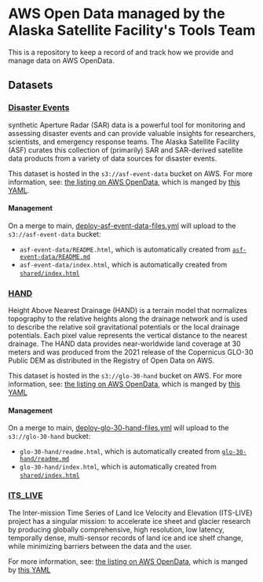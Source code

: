 # AWS Open Data managed by the Alaska Satellite Facility's Tools Team

This is a repository to keep a record of and track how we provide and manage data on AWS OpenData.

## Datasets

### [Disaster Events](asf-event-data)

synthetic Aperture Radar (SAR) data is a powerful tool for monitoring and assessing disaster events and can provide valuable insights for researchers, scientists, and emergency response teams. The Alaska Satellite Facility (ASF) curates this collection of (primarily) SAR and SAR-derived satellite data products from a variety of data sources for disaster events.

This dataset is hosted in the `s3://asf-event-data` bucket on AWS. For more information, see: [the listing on AWS OpenData](https://registry.opendata.aws/asf-event-data/), which is manged by [this YAML](https://github.com/awslabs/open-data-registry/blob/main/datasets/asf-event-data.yaml).

#### Management

On a merge to main, [deploy-asf-event-data-files.yml](.github/workflows/deploy-asf-event-data-files.yml) will upload to the `s3://asf-event-data` bucket:
* `asf-event-data/README.html`, which is automatically created from [`asf-event-data/README.md`](asf-event-data/README.md)
* `asf-event-data/index.html`, which is automatically created from [`shared/index.html`](shared/index.html)

### [HAND](glo-30-hand)

Height Above Nearest Drainage (HAND) is a terrain model that normalizes topography to the relative heights along the drainage network and is used to describe the relative soil gravitational potentials or the local drainage potentials. Each pixel value represents the vertical distance to the nearest drainage. The HAND data provides near-worldwide land coverage at 30 meters and was produced from the 2021 release of the Copernicus GLO-30 Public DEM as distributed in the Registry of Open Data on AWS.

This dataset is hosted in the `s3://glo-30-hand` bucket on AWS. For more information, see: [the listing on AWS OpenData](FIXME), which is manged by [this YAML](FIXME)

#### Management

On a merge to main, [deploy-glo-30-hand-files.yml](.github/workflows/deploy-glo30-hand-files.yml) will upload to the `s3://glo-30-hand` bucket:
* `glo-30-hand/readme.html`, which is automatically created from [`glo-30-hand/readme.md`](glo-30-hand/readme.md)
* `glo-30-hand/index.html`, which is automatically created from [`shared/index.html`](shared/index.html)

### [ITS_LIVE](its-live-data)

The Inter-mission Time Series of Land Ice Velocity and Elevation (ITS-LIVE) project has a singular mission: to accelerate ice sheet and glacier research by producing globally comprehensive, high resolution, low latency, temporally dense, multi-sensor records of land ice and ice shelf change, while minimizing barriers between the data and the user.

For more information, see: [the listing on AWS OpenData](FIXME), which is manged by [this YAML](FIXME)

